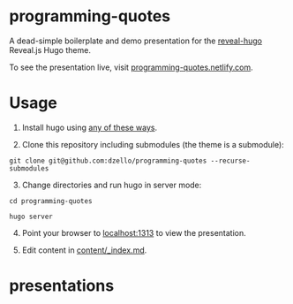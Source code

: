 # programming-quotes

A dead-simple boilerplate and demo presentation for the [reveal-hugo](https://dzello.com/reveal-hugo) Reveal.js Hugo theme.

To see the presentation live, visit [programming-quotes.netlify.com](https://programming-quotes.netlify.com).

# Usage

1. Install hugo using [any of these ways](https://gohugo.io/getting-started/installing/).

2. Clone this repository including submodules (the theme is a submodule):

```shell
git clone git@github.com:dzello/programming-quotes --recurse-submodules
```

3. Change directories and run hugo in server mode:

```shell
cd programming-quotes

hugo server
```

4. Point your browser to [localhost:1313](http://localhost:1313) to view the presentation.

5. Edit content in [content/_index.md](content/_index.md).
# presentations
